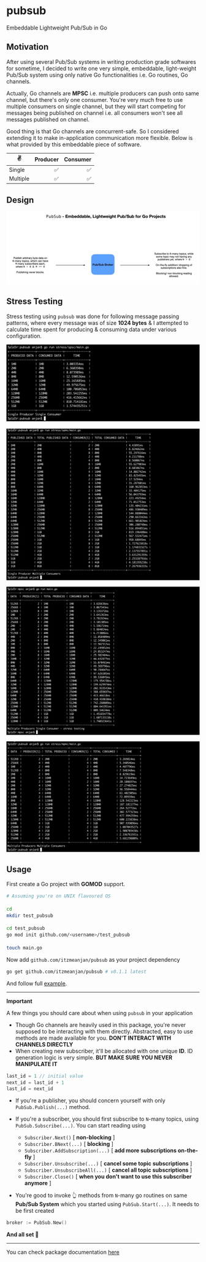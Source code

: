 # pubsub
Embeddable Lightweight Pub/Sub in Go

## Motivation

After using several Pub/Sub systems in writing production grade softwares for sometime, I decided to write one very simple, embeddable, light-weight Pub/Sub system using only native Go functionalities i.e. Go routines, Go channels.

Actually, Go channels are **MPSC** i.e. multiple producers can push onto same channel, but there's only one consumer. You're very much free to use multiple consumers on single channel, but they will start competing for messages being published on channel i.e. all consumers won't see all messages published on channel.

Good thing is that Go channels are concurrent-safe. So I considered extending it to make in-application communication more flexible. Below is what provided by this embeddable piece of software.

✌️ | Producer | Consumer
--- | --: | --:
Single | ✅ | ✅
Multiple | ✅ | ✅

## Design

![architecture](./sc/architecture.jpg)

## Stress Testing

Stress testing using `pubsub` was done for following message passing patterns, where every message was of size **1024 bytes** & I attempted to calculate time spent for producing & consuming data under various configuration.

![spsc](./sc/spsc.png)

![spmc](./sc/spmc.png)

![mpsc](./sc/mpsc.png)

![mpmc](./sc/mpmc.png)

## Usage

First create a Go project with **GOMOD** support.

```bash
# Assuming you're on UNIX flavoured OS

cd
mkdir test_pubsub

cd test_pubsub
go mod init github.com/<username>/test_pubsub

touch main.go
```

Now add `github.com/itzmeanjan/pubsub` as your project dependency

```bash
go get github.com/itzmeanjan/pubsub # v0.1.1 latest
```

And follow full [example](./example/main.go).

---

**Important**

A few things you should care about when using `pubsub` in your application

- Though Go channels are heavily used in this package, you're never supposed to be interacting with them directly. Abstracted, easy to use methods are made available for you. **DON'T INTERACT WITH CHANNELS DIRECTLY**
- When creating new subscriber, it'll be allocated with one unique **ID**. ID generation logic is very simple. **BUT MAKE SURE YOU NEVER MANIPULATE IT**

```js
last_id = 1 // initial value
next_id = last_id + 1
last_id = next_id
```
- If you're a publisher, you should concern yourself with only `PubSub.Publish(...)` method.
- If you're a subscriber, you should first subscribe to `N`-many topics, using `PubSub.Subscribe(...)`. You can start reading using
    - `Subscriber.Next()` [ **non-blocking** ]
    - `Subscriber.BNext(...)` [ **blocking** ]
    - `Subscriber.AddSubscription(...)` [ **add more subscriptions on-the-fly** ]
    - `Subscriber.Unsubscribe(...)` [ **cancel some topic subscriptions** ]
    - `Subscriber.UnsubscribeAll(...)` [ **cancel all topic subscriptions** ]
    - `Subscriber.Close()` [ **when you don't want to use this subscriber anymore** ]

- You're good to invoke 👆 methods from `N`-many go routines on same **Pub/Sub System** which you started using `PubSub.Start(...)`. It needs to be first created

```go
broker := PubSub.New()
```

**And all set 🚀**

---

You can check package documentation [here](https://pkg.go.dev/github.com/itzmeanjan/pubsub)
